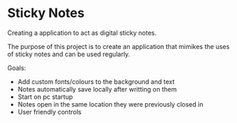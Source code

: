 # Sticky Notes
Creating a application to act as digital sticky notes.
 
The purpose of this project is to create an application that mimikes the uses of sticky notes and can be used regularly.

Goals:
- Add custom fonts/colours to the background and text
- Notes automatically save locally after writting on them
- Start on pc startup
- Notes open in the same location they were previously closed in
- User friendly controls
